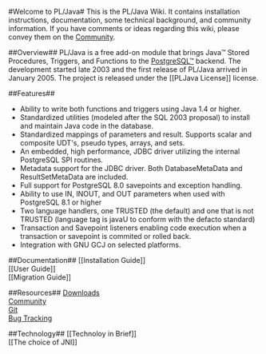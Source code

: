 #Welcome to PL/Java#
This is the PL/Java Wiki. It contains installation instructions, documentation, some technical background, and community information. If you have comments or ideas regarding this wiki, please convey them on the [Community](http://pgfoundry.org/mail/?group_id=1000038).

##Overview##
PL/Java is a free add-on module that brings Java™ Stored Procedures, Triggers, and Functions to the [PostgreSQL™](http://www.postgresql.org/) backend. The development started late 2003 and the first release of PL/Java arrived in January 2005. The project is released under the [[PLJava License]] license.

##Features##
* Ability to write both functions and triggers using Java 1.4 or higher.
* Standardized utilities (modeled after the SQL 2003 proposal) to install and maintain Java code in the database.
* Standardized mappings of parameters and result. Supports scalar and composite UDT's, pseudo types, arrays, and sets.
* An embedded, high performance, JDBC driver utilizing the internal PostgreSQL SPI routines.
* Metadata support for the JDBC driver. Both DatabaseMetaData and ResultSetMetaData are included.
* Full support for PostgreSQL 8.0 savepoints and exception handling.
* Ability to use IN, INOUT, and OUT parameters when used with PostgreSQL 8.1 or higher
* Two language handlers, one TRUSTED (the default) and one that is not TRUSTED (language tag is javaU to conform with the defacto standard)
* Transaction and Savepoint listeners enabling code execution when a transaction or savepoint is commited or rolled back.
* Integration with GNU GCJ on selected platforms.

##Documentation##
[[Installation Guide]]  
[[User Guide]]  
[[Migration Guide]]

##Resources##
[Downloads](http://pgfoundry.org/frs/?group_id=1000038)  
[Community](http://pgfoundry.org/mail/?group_id=1000038)    
[Git](/tada/pljava)  
[Bug Tracking](/tada/pljava/issues)

##Technology##
[[Technoloy in Brief]]  
[[The choice of JNI]]